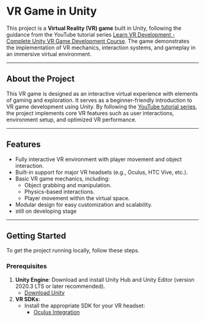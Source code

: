 # VR Game in Unity

This project is a **Virtual Reality (VR) game** built in Unity, following the guidance from the YouTube tutorial series [Learn VR Development - Complete Unity VR Game Development Course](https://www.youtube.com/watch?v=QCvqimfrMZw&list=PLpEoiloH-4eM-fykn_3_QcJ-A_MIJF5B9). The game demonstrates the implementation of VR mechanics, interaction systems, and gameplay in an immersive virtual environment.



---

## About the Project
This VR game is designed as an interactive virtual experience with elements of gaming and exploration. It serves as a beginner-friendly introduction to VR game development using Unity. By following the [YouTube tutorial series](https://www.youtube.com/watch?v=QCvqimfrMZw&list=PLpEoiloH-4eM-fykn_3_QcJ-A_MIJF5B9), the project implements core VR features such as user interactions, environment setup, and optimized VR performance.

---

## Features
- Fully interactive VR environment with player movement and object interaction.
- Built-in support for major VR headsets (e.g., Oculus, HTC Vive, etc.).
- Basic VR game mechanics, including:
  - Object grabbing and manipulation.
  - Physics-based interactions.
  - Player movement within the virtual space.
- Modular design for easy customization and scalability.
- still on developing stage

---

## Getting Started
To get the project running locally, follow these steps.

### Prerequisites
1. **Unity Engine**: Download and install Unity Hub and Unity Editor (version 2020.3 LTS or later recommended).
   - [Download Unity](https://unity.com/download)
2. **VR SDKs**:
   - Install the appropriate SDK for your VR headset:
     - [Oculus Integration](https://developer.oculus.com/downloads/package/oculus-integration/)
     

